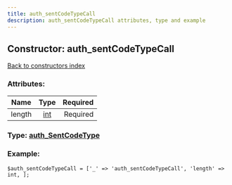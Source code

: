 ```yaml
---
title: auth_sentCodeTypeCall
description: auth_sentCodeTypeCall attributes, type and example
---
```

## Constructor: auth\_sentCodeTypeCall  
[Back to constructors index](index.md)



### Attributes:

| Name     |    Type       | Required |
|----------|:-------------:|---------:|
|length|[int](../types/int.md) | Required|



### Type: [auth\_SentCodeType](../types/auth_SentCodeType.md)


### Example:

```
$auth_sentCodeTypeCall = ['_' => 'auth_sentCodeTypeCall', 'length' => int, ];
```  

